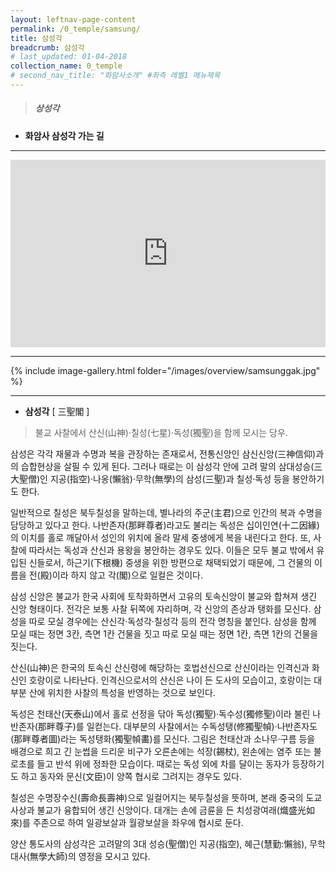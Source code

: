 ```yaml
---
layout: leftnav-page-content
permalink: /0_temple/samsung/
title: 삼성각
breadcrumb: 삼성각
# last_updated: 01-04-2018 
collection_name: 0_temple
# second_nav_title: "화암사소개" #좌측 레벨1 메뉴제목
---
```



> ##### **상성각**

* **화암사 삼성각 가는 길**
---
<iframe width="100%"
        height="300"        
        src="https://youtube.com/embed/YQHywMpCJAo"
        frameborder="0"
        allow="autoplay; encrypted-media"
        allowfullscreen></iframe>

---
{% include image-gallery.html folder="/images/overview/samsunggak.jpg" %}

---

* **삼성각**
[ 三聖閣 ]

> 불교 사찰에서 산신(山神)·칠성(七星)·독성(獨聖)을 함께 모시는 당우.


삼성은 각각 재물과 수명과 복을 관장하는 존재로서, 전통신앙인 삼신신앙(三神信仰)과의 습합현상을 살필 수 있게 된다. 그러나 때로는 이 삼성각 안에 고려 말의 삼대성승(三大聖僧)인 지공(指空)·나옹(懶翁)·무학(無學)의 삼성(三聖)과 칠성·독성 등을 봉안하기도 한다.

일반적으로 칠성은 북두칠성을 말하는데, 별나라의 주군(主君)으로 인간의 복과 수명을 담당하고 있다고 한다. 나반존자(那畔尊者)라고도 불리는 독성은 십이인연(十二因緣)의 이치를 홀로 깨달아서 성인의 위치에 올라 말세 중생에게 복을 내린다고 한다. 또, 사찰에 따라서는 독성과 산신과 용왕을 봉안하는 경우도 있다. 이들은 모두 불교 밖에서 유입된 신들로서, 하근기(下根機) 중생을 위한 방편으로 채택되었기 때문에, 그 건물의 이름을 전(殿)이라 하지 않고 각(閣)으로 일컬은 것이다.

삼성 신앙은 불교가 한국 사회에 토착화하면서 고유의 토속신앙이 불교와 합쳐져 생긴 신앙 형태이다. 전각은 보통 사찰 뒤쪽에 자리하며, 각 신앙의 존상과 탱화를 모신다. 삼성을 따로 모실 경우에는 산신각·독성각·칠성각 등의 전각 명칭을 붙인다. 삼성을 함께 모실 때는 정면 3칸, 측면 1칸 건물을 짓고 따로 모실 때는 정면 1칸, 측면 1칸의 건물을 짓는다.

산신(山神)은 한국의 토속신 산신령에 해당하는 호법선신으로 산신이라는 인격신과 화신인 호랑이로 나타난다. 인격신으로서의 산신은 나이 든 도사의 모습이고, 호랑이는 대부분 산에 위치한 사찰의 특성을 반영하는 것으로 보인다.

독성은 천태산(天泰山)에서 홀로 선정을 닦아 독성(獨聖)·독수성(獨修聖)이라 불린 나반존자(那畔尊子)를 일컫는다. 대부분의 사찰에서는 수독성탱(修獨聖幀)·나반존자도(那畔尊者圖)라는 독성탱화(獨聖幀畵)를 모신다. 그림은 천태산과 소나무·구름 등을 배경으로 희고 긴 눈썹을 드리운 비구가 오른손에는 석장(錫杖), 왼손에는 염주 또는 불로초를 들고 반석 위에 정좌한 모습이다. 때로는 독성 외에 차를 달이는 동자가 등장하기도 하고 동자와 문신(文臣)이 양쪽 협시로 그려지는 경우도 있다.

칠성은 수명장수신(壽命長壽神)으로 일컬어지는 북두칠성을 뜻하며, 본래 중국의 도교사상과 불교가 융합되어 생긴 신앙이다. 대개는 손에 금륜을 든 치성광여래(熾盛光如來)를 주존으로 하여 일광보살과 월광보살을 좌우에 협시로 둔다.

양산 통도사의 삼성각은 고려말의 3대 성승(聖僧)인 지공(指空), 혜근(慧勤:懶翁), 무학대사(無學大師)의 영정을 모시고 있다.
